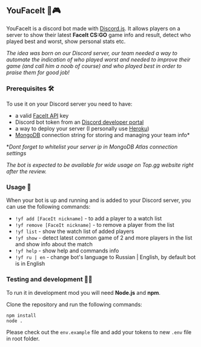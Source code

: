 ## YouFaceIt 🤖🎮

YouFaceIt is a discord bot made with [Discord.js](https://discord.js.org/).
It allows players on a server to show their latest **FaceIt CS:GO** game info and result, detect who played best and worst, show personal stats etc.

_The idea was born on our Discord server, our team needed a way to automate the indication of who played worst and needed to improve their game (and call him a noob of course) and who played best in order to praise them for good job!_

### Prerequisites 🛠️

To use it on your Discord server you need to have:

- a valid [FaceIt API](https://developers.faceit.com/) key
- Discord bot token from an [Discord developer portal](https://discord.com/developers/applications)
- a way to deploy your server (I personally use [Heroku](https://heroku.com/))
- [MongoDB](https://www.mongodb.com/) connection string for storing and managing your team info\*

\*_Dont forget to whitelist your server ip in MongoDB Atlas connection settings_

_The bot is expected to be available for wide usage on Top.gg website right after the review._

### Usage 👥

When your bot is up and running and is added to your Discord server, you can use the following commands:

- `!yf add [FaceIt nickname]` - to add a player to a watch list
- `!yf remove [FaceIt nickname]` - to remove a player from the list
- `!yf list` - show the watch list of added players
- `!yf show` - detect latest common game of 2 and more players in the list and show info about the match
- `!yf help` - show help and commands info
- `!yf ru | en` - change bot's language to Russian | English, by default bot is in English

### Testing and development 👨‍💻

To run it in development mod you will need **Node.js** and **npm**.

Clone the repository and run the following commands:

```
npm install
node .
```

Please check out the `env.example` file and add your tokens to new `.env` file in root folder.
